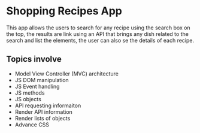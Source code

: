 # Shopping Recipes App
This app allows the users to search for any recipe using the search box on the top, the results are link using an API that brings any dish related to the search
and list the elements, the user can also se the details of each recipe.

## Topics involve
- Model View Controller (MVC) architecture 
- JS DOM manipulation
- JS Event handling
- JS methods
- JS objects
- API requesting informaiton
- Render API information
- Render lists of objects
- Advance CSS
